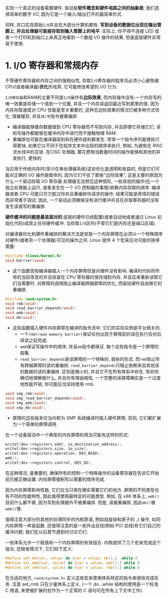 实现一个真正的设备需要硬件. 驱动是**软件概念和硬件电路之间的抽象层**; 我们选择简单的数字 I/O, 因为它是一个输入/输出打开的最简单形式.

同样, 并口实现原始`I/O`并且在大部分计算机都有: **写到设备的数据位出现在输出管脚上**, **并且处理器可直接存取到输入管脚上的电平**. 实际上, 你不得不连接 LED 或者一个打印机到端口上来真正地看到一个数组 I/O 操作的结果, 但是底层硬件非常易于使用.

# 1. I/O 寄存器和常规内存
不管硬件寄存器和内存之间的强相似性, 存取`I/O`寄存器的程序员必须小心避免被CPU(或者编译器)**优化**所戏弄, 它可能修改希望的 I/O 行为.

`I/O寄存器`和RAM的主要不同是`I/O`操作有**边际效果**, 而内存操作没有:一个内存写的唯一效果是存储一个值到一个位置, 并且一个内存读返回最近写到那里的值. 因为内存存取速度对 CPU 性能是至关重要的, 这种无边际效果的情况已被多种方式优化: 值被缓存, 并且`读/写`指令被重编排.

* 编译器能够缓存数据值到 CPU 寄存器而不写到内存, 并且即便它存储它们, 读和写操作都能够在缓冲内存中进行而不接触物理 RAM. 
*  重编排也可能在编译器级别和在硬件级别都发生: 常常一个指令序列能够执行得更快, 如果它以不同于在程序文本中出现的顺序来执行, 例如, 为避免在 RISC 流水线中的互锁. 在CISC 处理器, 要花费相当数量时间的操作能够和其他的并发执行, 更快的.

当应用于传统内存时(至少在单处理器系统)这些优化是透明和有益的, 但是它们可能对正确的 I/O 操作是致命的, 因为它们干扰了那些"边际效果", 这是主要的原因为什么一个驱动存取 I/O 寄存器.处理器无法预见这种情形, 一些其他的操作(在一个独立处理器上运行, 或者发生在一个 I/O 控制器的事情)依赖内存存取的顺序. 编译器或者 CPU 可能只尽力胜过你并且重编排你请求的操作; 结果可能是奇怪的错误而非常难于调试. 因此, 一个驱动必须确保没有进行缓冲并且在存取寄存器时没有发生读或写的重编排.

**硬件缓冲的问题是最易面对的**:底层的硬件已经配置(或者自动地或者通过 Linux 初始化代码)成禁止任何硬件缓冲, 当存取`I/O`区时(不管它们是内存还是端口区域).

对编译器优化和硬件重编排的解决方法是安放一个内存屏障在必须以一个特殊顺序对硬件(或者另一个处理器)可见的操作之间. Linux 提供 4 个宏来应对可能的排序需要:

```c
#include <linux/kernel.h>
void barrier(void)
```

* 这个函数告知编译器插入一个内存屏障但是对硬件没有影响. 编译的代码将所有的当前改变的并且驻留在 CPU 寄存器的值存储到内存, 并且后来重新读取它们当需要时. 对屏障的调用阻止编译器跨越屏障的优化, 而留给硬件自由做它的重编排.

```c
#include <asm/system.h>
void rmb(void);
void read_barrier_depends(void);
void wmb(void);
void mb(void);
```

* 这些函数插入硬件内存屏障在编译的指令流中; 它们的实际实例是平台相关的.
	*  一个`rmb(read memory barrier)`保证任何出现于屏障前的读在执行任何后续读之前完成. 
	*  `wmb`保证写操作中的顺序, 并且`mb`指令都保证. 每个这些指令是一个屏障的超集.
	*  `read_barrier_depends`是读屏障的一个特殊的, 弱些的形式. 而`rmb`阻止所有跨越屏障的读的重编排, `read_barrier_depends`只阻止依赖来自其他读的数据的读的重编排. 区别是微小的, 并且它不在所有体系中存在. 除非你确切地理解做什么, 并且你有理由相信, 一个完整的读屏障确实是一个过度地性能开销, 你可能应当坚持使用 rmb.

```c
void smp_rmb(void);
void smp_read_barrier_depends(void);
void smp_wmb(void);
void smp_mb(void);
```

* 屏障的这些版本仅当内核为 SMP 系统编译时插入硬件屏障; 否则, 它们都扩展为一个简单的屏障调用.

在一个设备驱动中一个典型的内存屏障的用法可能有这样的形式:

```c
writel(dev->registers.addr, io_destination_address);
writel(dev->registers.size, io_size);
writel(dev->registers.operation, DEV_READ);
wmb();
writel(dev->registers.control, DEV_GO);
```
在这种情况, 是重要的, 确保所有的控制一个特殊操作的设备寄存器在告诉它开始前已被正确设置. 内存屏障强制写以需要的顺序完成.

因为内存屏障影响性能, 它们应当只用在确实需要它们的地方. 屏障的不同类型也有不同的性能特性, 因此值得使用最特定的可能类型. 例如, 在 x86 体系上, `wmb()`目前什么都不做, 因为写到处理器外不被重编排. 但是, 读被重编排, 因此`mb()`被`wmb()`慢.

值得注意大部分的其他的处理同步的内核原语, 例如自旋锁和原子的 _t 操作, 如同内存屏障一样是函数. 还值得注意的是一些外设总线(例如 PCI 总线)有它们自己的缓冲问题; 我们在以后章节遇到时讨论它们.

一些体系允许一个赋值和一个内存屏障的有效组合. 内核提供了几个宏来完成这个组合; 在缺省情况下, 它们如下定义:

```c
#define set_mb(var, value) do {var = value; mb();}  while 0
#define set_wmb(var, value) do {var = value; wmb();} while 0
#define set_rmb(var, value) do {var = value; rmb();} while 0
```

在合适的地方, `<asm/system.h>` 定义这些宏来使用体系特定的指令来很快完成任务. 注意 set_rmb 只在少量体系上定义. (一个 do...while 结构的使用是一个标准 C 用语, 来使被扩展的宏作为一个正常的 C 语句可在所有上下文中工作).